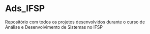 # Ads_IFSP
Repositório com todos os projetos desenvolvidos durante o curso de Análise e Desenvolvimento de Sistemas no IFSP
